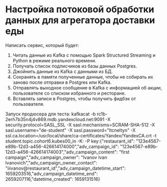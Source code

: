 # Настройка потоковой обработки данных для агрегатора доставки еды
Написать сервис, который будет:
1. Читать данные из Kafka с помощью Spark Structured Streaming и Python в режиме реального времени.
2. Получать список подписчиков из базы данных Postgres.
3. Джойнить данные из Kafka с данными из БД.
4. Сохранять в памяти полученные данные, чтобы не собирать их заново после отправки в Postgres или Kafka.
5. Отправлять выходное сообщение в Kafka с информацией об акции, пользователе со списком избранного и ресторане.
6. Вставлять записи в Postgres, чтобы получить фидбэк от пользователя.

Запуск продюсера для теста:
kafkacat -b rc1b-2erh7b35n4j4v869.mdb.yandexcloud.net:9091
-X security.protocol=SASL_SSL
-X sasl.mechanisms=SCRAM-SHA-512
-X sasl.username="de-student"
-X sasl.password="ltcneltyn"
-X ssl.ca.location=/usr/local/share/ca-certificates/Yandex/YandexCA.crt
-t student.topic.cohort6.kubes00_in
-K:
-P 
key:{"restaurant_id": "123e4567-e89b-12d3-a456-426614174000","adv_campaign_id": "123e4567-e89b-12d3-a456-426614174003","adv_campaign_content": "first campaign","adv_campaign_owner": "Ivanov Ivan Ivanovich","adv_campaign_owner_contact": "iiivanov@restaurant_id","adv_campaign_datetime_start": 1659203516,"adv_campaign_datetime_end": 2659207116,"datetime_created": 1659131516}
